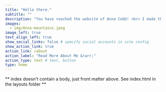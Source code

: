 ```yaml
---
title: "Hello there."
subtitle: ""
description: "You have reached the website of Anna Cobb! <br> I made this website to serve three purposes:<br> 1) to act as my own custom-designed online portfolio (it is nice having some creative control every once in a while). <br> 2) to enlighten those who are interested in knowing more about me. <br> 3) to inform those who are interested in learning more about or doing the things I have done (a limited but growing list)."
images:
  - img/Anna-mountains.jpeg
image_left: true
text_align_left: true
show_social_links: false # specify social accounts in site config
show_action_link: true
action_link: /about
action_label: "Read More About Me &rarr;"
action_type: text # text, button
type: home
---
```


** index doesn't contain a body, just front matter above.
See index.html in the layouts folder **
